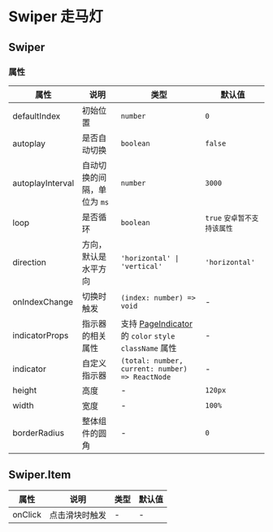 # Swiper 走马灯

<code src="./demos/index.tsx"></code>
## Swiper

### 属性

| 属性             | 说明                                                                            | 类型                                                                       | 默认值         |
| ---------------- | ------------------------------------------------------------------------------- | --------------------------------------------------------------------------| -------------- |
| defaultIndex     | 初始位置                                                                        | `number`                                                                  | `0`            |
| autoplay         | 是否自动切换                                                                    | `boolean`                                                                 | `false`        |
| autoplayInterval | 自动切换的间隔，单位为 `ms`                                                     | `number`                                             | `3000`         |
| loop             | 是否循环                                                                        | `boolean`                                           | `true` `安卓暂不支持该属性`  |
| direction        | 方向，默认是水平方向                                                            | `'horizontal' \| 'vertical'`                                               | `'horizontal'` |
| onIndexChange    | 切换时触发                                                                      | `(index: number) => void`                                                 | -              |
| indicatorProps   | 指示器的相关属性                                                                | 支持 [PageIndicator](./page-indicator) 的 `color` `style` `className` 属性  | -              |
| indicator        | 自定义指示器                                                                    | `(total: number, current: number) => ReactNode`                            | -              |
| height           | 高度                                                                           | -                                                                          | `120px`        |
| width            | 宽度                                                                           | -                                                                          | `100%`         |
| borderRadius     | 整体组件的圆角                                                                  | -                                                                         | `0`             |

## Swiper.Item

| 属性    | 说明           | 类型                                                        | 默认值 |
| ------- | -------------- | ----------------------------------------------------------- | ------ |
| onClick | 点击滑块时触发  | -                                                           | -      |
